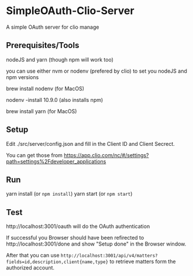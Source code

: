 # SimpleOAuth-Clio-Server
A simple OAuth server for clio manage

## Prerequisites/Tools
nodeJS and yarn (though npm will work too)

you can use either nvm or nodenv (prefered by clio) to set you nodeJS and npm versions

brew install nodenv (for MacOS)

nodenv -install 10.9.0 (also installs npm)

brew install yarn (for MacOS)


## Setup
Edit ./src/server/config.json and fill in the Client ID and Client Secrect.

You can get those from https://app.clio.com/nc/#/settings?path=settings%2Fdeveloper_applications

## Run
yarn install (or `npm install`)
yarn start (or `npm start`)

## Test

http://localhost:3001/oauth will do the OAuth authentication

If successful you Browser should have been refirected to http://localhost:3001/done and show "Setup done" in the Browser window.

After that you can use `http://localhost:3001/api/v4/matters?fields=id,description,client{name,type}` to retrieve matters form the authorized account.

